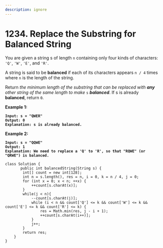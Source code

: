 ```yaml
---
description: ignore
---
```


# 1234. Replace the Substring for Balanced String

You are given a string s of length `n` containing only four kinds of characters: `'Q'`, `'W'`, `'E'`, and `'R'`.

A string is said to be **balanced** if each of its characters appears `n / 4` times where `n` is the length of the string.

Return _the minimum length of the substring that can be replaced with **any** other string of the same length to make_ `s` _**balanced**_. If s is already **balanced**, return `0`.

&#x20;

**Example 1:**

<pre><code><strong>Input: s = "QWER"
</strong><strong>Output: 0
</strong><strong>Explanation: s is already balanced.
</strong></code></pre>

**Example 2:**

<pre><code><strong>Input: s = "QQWE"
</strong><strong>Output: 1
</strong><strong>Explanation: We need to replace a 'Q' to 'R', so that "RQWE" (or "QRWE") is balanced.
</strong></code></pre>

```
class Solution {
       public int balancedString(String s) {
        int[] count = new int[128];
        int n = s.length(), res = n, i = 0, k = n / 4, j = 0;
        for (int x = 0; x < n; ++x) {
            ++count[s.charAt(x)];
        }
        while(j < n){
            --count[s.charAt(j)];
            while (i < n && count['Q'] <= k && count['W'] <= k && count['E'] <= k && count['R'] <= k) {
                res = Math.min(res, j - i + 1);
                ++count[s.charAt(i++)];
            }
            j++;
        }
        return res;
    }
}
```
